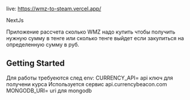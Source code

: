 live: https://wmz-to-steam.vercel.app/

NextJs 

Приложение рассчета сколько WMZ надо купить чтобы получить нужную сумму в тенге или сколько тенге выйдет если закупиться на определенную сумму в руб.

## Getting Started

Для работы требуеются след env:
CURRENCY_API= api ключ для получени курса
Используется сервис api.currencybeacon.com
MONGODB_URI= uri для mongodb

